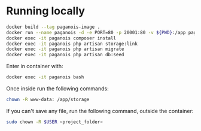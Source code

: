 # Running locally
```sh
docker build --tag paganois-image .
docker run --name paganois -d -e PORT=80 -p 20001:80 -v ${PWD}:/app paganois-image
docker exec -it paganois composer install
docker exec -it paganois php artisan storage:link
docker exec -it paganois php artisan migrate
docker exec -it paganois php artisan db:seed
```

Enter in container with:
```sh
docker exec -it paganois bash
```

Once inside run the following commands:
```sh
chown -R www-data: /app/storage
```

If you can't save any file, run the following command, outside the container:
```sh
sudo chown -R $USER <project_folder>
```

